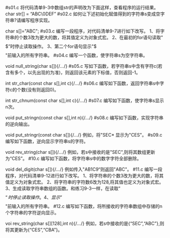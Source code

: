 #s01.c
将代码清单9-3中数组str的声明改为下面这样，查看程序的运行结果。
char str[] = “ABC\0DEF”
#s02.c
如何让下述初始化賦值得到的字符串s变成空字符串?请编写程序实现。

char s[]="ABC";
#s03.c
编写一段程序，对代码清单9-7进行如下改写。
1、将字符串的个数3改为更大的数，将其值定义为对象式宏。 2、在最初的for语句读取"$$$$$”时停止读取操作。
3、第二个for语句显示"$$$$$"前输入的所有字符串。
#s04.c
编写一个函数，使字符串s为空字符串。

void null_string(char s[]){/*...*/}
#s05.c
写如下函数，若字符串s中含有字符c(若含有多个，以先出现的为准)，则返回该元素的下标值，否则返回-1。

int str_char(const char s[],int c){/*...*/}
#s06.c
编写如下函数，返回字符串s中字符c的个数(没有则返回0)。

int str_chnum(const char s[],int c){/*...*/}
#s07.c
编写如下函数，使字符串s显示n次。

void put_stringn(const char s[],int n){/*...*/}
#s08.c
编写如下函数，实现字符串的逆向输出。

void put_stringr(const char s[]){/*...*/}
例如，将"SEC* 显示为"CES"。
#s09.c
编写如下函数，逆向显示字符串s的字符。

void rev_string(char s[]){/*...*/}
例如，若s中接收的是"SEC",则将其数组更新为“CES”。
#10.c
编写如下函数，将字符串s中的数字字符全部删除。

void del_digit(char s[]){/*...*/}
例如传入"AB1C9“则返回"ABC"。
#11.c
编写一段程序，对代码清单9-12进行如下改写。
1、将字符串的个数3改为更大的数，将其值定义为对象式宏。
2、将字符串的字符数6改为128,将其值也定义为对象式宏。
3、生成读取字符串数组的函数。和练习9-3—样，在读取"$$$$$“时停止读取操作。
4、显示”$$$$$"前输入的所有字符串。
#12.c
编写如下函数，将所接收的字符串数组中存储的n个字符串的字符逆向显示。

voi rev_string(char s[][128],int n){/*...*/}
例如，若s中接收的是{“SEC”,“ABC”},则将其更新为{“CES”,“CBA”}。


